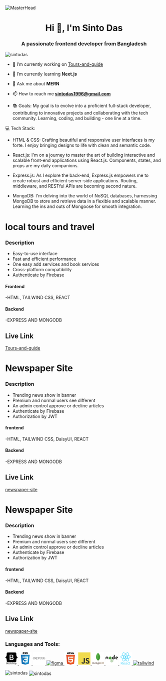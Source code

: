 ![MasterHead](https://i.ibb.co/chfm76r/proper-Banner.png)

<h1 align="center">Hi 👋, I'm Sinto Das</h1>
<h3 align="center">A passionate frontend developer from Bangladesh</h3>

<p align="left"> <img src="https://komarev.com/ghpvc/?username=sintodas&label=Profile%20views&color=0e75b6&style=flat" alt="sintodas" /> </p>

- 🔭 I’m currently working on [Tours-and-guide](https://local-tours-and-guide-3eeda.web.app/)

- 🌱 I’m currently learning **Next.js**

- 💬 Ask me about **MERN**

- 📫 How to reach me **sintodas1996@gmail.com**
- 📚 Goals:
My goal is to evolve into a proficient full-stack developer, contributing to innovative projects and collaborating with the tech community. Learning, coding, and building - one line at a time.


💻 Tech Stack:
- HTML & CSS: Crafting beautiful and responsive user interfaces is my forte. I enjoy bringing designs to life with clean and semantic code.

- React.js: I'm on a journey to master the art of building interactive and scalable front-end applications using React.js. Components, states, and props are my daily companions.

- Express.js: As I explore the back-end, Express.js empowers me to create robust and efficient server-side applications. Routing, middleware, and RESTful APIs are becoming second nature.

- MongoDB: I'm delving into the world of NoSQL databases, harnessing MongoDB to store and retrieve data in a flexible and scalable manner. Learning the ins and outs of Mongoose for smooth integration.

# local tours and travel

### Description
- Easy-to-use interface
- Fast and efficient performance
- One easy add services and book services
- Cross-platform compatibility
- Authenticate by Firebase
#### Frontend
-HTML, TAILWIND CSS, REACT
#### Backend
  -EXPRESS AND MONGODB



## Live Link

 [Tours-and-guide](https://local-tours-and-guide-3eeda.web.app/)


# Newspaper Site

### Description
- Trending news show in banner
- Premium and normal users see different
- An admin control approve or decline articles
- Authenticate by Firebase
- Authorization by JWT

#### frontend
-HTML, TAILWIND CSS, DaisyUI, REACT
#### Backend
  -EXPRESS AND MONGODB
## Live Link

 [newspaper-site](https://newspaper-site-1c881.web.app/)

 # Newspaper Site

### Description
- Trending news show in banner
- Premium and normal users see different
- An admin control approve or decline articles
- Authenticate by Firebase
- Authorization by JWT

#### frontend
-HTML, TAILWIND CSS, DaisyUI, REACT
#### Backend
  -EXPRESS AND MONGODB
## Live Link

 [newspaper-site](https://y-pi-lovat.vercel.app/)






<h3 align="left">Languages and Tools:</h3>
<p align="left"> <a href="https://getbootstrap.com" target="_blank" rel="noreferrer"> <img src="https://raw.githubusercontent.com/devicons/devicon/master/icons/bootstrap/bootstrap-plain-wordmark.svg" alt="bootstrap" width="40" height="40"/> </a> <a href="https://www.w3schools.com/css/" target="_blank" rel="noreferrer"> <img src="https://raw.githubusercontent.com/devicons/devicon/master/icons/css3/css3-original-wordmark.svg" alt="css3" width="40" height="40"/> </a> <a href="https://expressjs.com" target="_blank" rel="noreferrer"> <img src="https://raw.githubusercontent.com/devicons/devicon/master/icons/express/express-original-wordmark.svg" alt="express" width="40" height="40"/> </a> <a href="https://www.figma.com/" target="_blank" rel="noreferrer"> <img src="https://www.vectorlogo.zone/logos/figma/figma-icon.svg" alt="figma" width="40" height="40"/> </a> <a href="https://www.w3.org/html/" target="_blank" rel="noreferrer"> <img src="https://raw.githubusercontent.com/devicons/devicon/master/icons/html5/html5-original-wordmark.svg" alt="html5" width="40" height="40"/> </a> <a href="https://developer.mozilla.org/en-US/docs/Web/JavaScript" target="_blank" rel="noreferrer"> <img src="https://raw.githubusercontent.com/devicons/devicon/master/icons/javascript/javascript-original.svg" alt="javascript" width="40" height="40"/> </a> <a href="https://www.mongodb.com/" target="_blank" rel="noreferrer"> <img src="https://raw.githubusercontent.com/devicons/devicon/master/icons/mongodb/mongodb-original-wordmark.svg" alt="mongodb" width="40" height="40"/> </a> <a href="https://nodejs.org" target="_blank" rel="noreferrer"> <img src="https://raw.githubusercontent.com/devicons/devicon/master/icons/nodejs/nodejs-original-wordmark.svg" alt="nodejs" width="40" height="40"/> </a> <a href="https://reactjs.org/" target="_blank" rel="noreferrer"> <img src="https://raw.githubusercontent.com/devicons/devicon/master/icons/react/react-original-wordmark.svg" alt="react" width="40" height="40"/> </a> <a href="https://tailwindcss.com/" target="_blank" rel="noreferrer"> <img src="https://www.vectorlogo.zone/logos/tailwindcss/tailwindcss-icon.svg" alt="tailwind" width="40" height="40"/> </a> </p>

<p><img align="left" src="https://github-readme-stats.vercel.app/api/top-langs?username=sintodas&show_icons=true&locale=en&layout=compact" alt="sintodas" /></p>

<p>&nbsp;<img align="center" src="https://github-readme-stats.vercel.app/api?username=sintodas&show_icons=true&locale=en" alt="sintodas" /></p>
